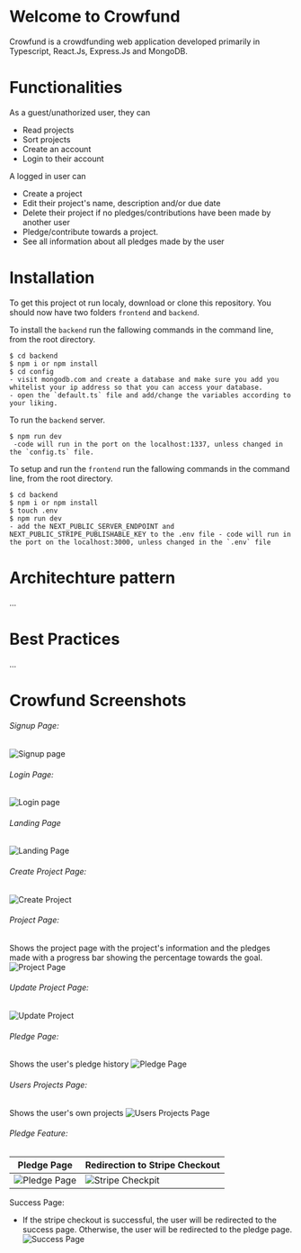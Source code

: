 # Welcome to Crowfund

Crowfund is a crowdfunding web application developed primarily in Typescript, React.Js, Express.Js and MongoDB.

# Functionalities

As a guest/unathorized user, they can

- Read projects
- Sort projects
- Create an account
- Login to their account

A logged in user can

- Create a project
- Edit their project's name, description and/or due date
- Delete their project if no pledges/contributions have been made by another user
- Pledge/contribute towards a project.
- See all information about all pledges made by the user

# Installation

To get this project ot run localy, download or clone this repository. You should now have two folders `frontend` and `backend`.

To install the `backend` run the fallowing commands in the command line, from the root directory.

```
$ cd backend
$ npm i or npm install
$ cd config
- visit mongodb.com and create a database and make sure you add you whitelist your ip address so that you can access your database.
- open the `default.ts` file and add/change the variables according to your liking.
```

To run the `backend` server.

```
$ npm run dev
 -code will run in the port on the localhost:1337, unless changed in the `config.ts` file.
```

To setup and run the `frontend` run the fallowing commands in the command line, from the root directory.

```
$ cd backend
$ npm i or npm install
$ touch .env
$ npm run dev
- add the NEXT_PUBLIC_SERVER_ENDPOINT and NEXT_PUBLIC_STRIPE_PUBLISHABLE_KEY to the .env file - code will run in the port on the localhost:3000, unless changed in the `.env` file
```

# Architechture pattern

...

# Best Practices

...

# Crowfund Screenshots

###### Signup Page:

![Signup page](https://i.imgur.com/37We2vU.png)

###### Login Page:

![Login page](https://i.imgur.com/H9fABrz.png)

###### Landing Page

![Landing Page](https://i.imgur.com/Rlbp2hv.png)

###### Create Project Page:

![Create Project](https://i.imgur.com/TMXk5m9.png)

###### Project Page:

Shows the project page with the project's information and the pledges made with a progress bar showing the percentage towards the goal.
![Project Page](https://i.imgur.com/YUumS9X.png)

###### Update Project Page:

![Update Project](https://i.imgur.com/N28ptPB.png)

###### Pledge Page:

Shows the user's pledge history
![Pledge Page](https://i.imgur.com/1Ss4FRh.png)

###### Users Projects Page:

Shows the user's own projects
![Users Projects Page](https://i.imgur.com/kzuUrG4.png)

###### Pledge Feature:

| Pledge Page                                     | Redirection to Stripe Checkout                      |
| ----------------------------------------------- | --------------------------------------------------- |
| ![Pledge Page](https://i.imgur.com/m5pB139.png) | ![Stripe Checkpit](https://i.imgur.com/vHpF9aW.png) |

Success Page:

- If the stripe checkout is successful, the user will be redirected to the success page. Otherwise, the user will be redirected to the pledge page.
  ![Success Page](https://i.imgur.com/bUtgrvL.png)
